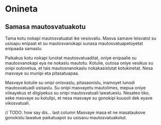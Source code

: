 # Onineta

## Samasa mautosvatuakotu

Tama kotu nokapi mautosvatuatat ike vesisvaliu.
Masva samave leisvatol su usisapu enipaat et
su mautosvanokapi sunasa mautosvatuapetoyetat
enipaada samaslu.

Paikakus kotu nokapi lunotat mautosvatuaditat,
oniye enipaalie su mautosvanokapi eya ne nokaslu
mautotu. Kotulie, outosa oniye vesikus su onipi
outovetua, et tais mautosnanokaslu nokakasislutat
kotukinetat. Nesa masvaye su munipi eta
pitasatuapaa.

Masvaye kotulie su onipi onisvaslu, pitasaonislu,
inamoyet lunodi mautosvatuadi usisaslu. Su onipi
masvayetu mautolimes, mepua oniye vileayekus et
diigiyekus su onipi mautosvatuali lawatueslu.
Nesateo tiko, seke masvaye su kotulipi, et nesa
masvaye su gonokipi kuusoli dek eyave vikosvatuali.

// TODO: how say dis... last column
Masvaye masa et ne masataukove gonokislu lawatue
paikatuapot su usisanu mautosvatuakotut.
